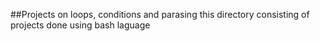 ##Projects on loops, conditions and parasing
	this directory consisting of projects done using bash laguage
